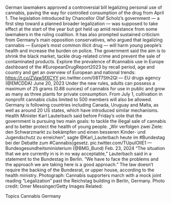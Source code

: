 German lawmakers approved a controversial bill legalizing personal use of cannabis, paving the way for controlled consumption of the drug from April 1.
The legislation introduced by Chancellor Olaf Scholz’s government — a first step toward a planned broader legalization — was supposed to take effect at the start of the year but got held up amid resistance from some lawmakers in the ruling coalition.
It has also prompted sustained criticism from Germany’s main opposition conservatives, who argued that legalizing cannabis — Europe’s most common illicit drug — will harm young people’s health and increase the burden on police. The government said the aim is to shrink the black market, tackle drug-related crime and prevent the sale of contaminated products.
Explore the prevalence of #cannabis use in Europe dashboard of the #EuropeanDrugReport2023 by recall period, age and country and get an overview of European and national trends: https://t.co/ZVaw5fXCYY pic.twitter.com/08T7Sth2Ql
— EU drugs agency (@EMCDDA) June 20, 2023
Under the new rules, adults can possess a maximum of 25 grams (0.88 ounces) of cannabis for use in public and grow as many as three plants for private consumption. From July 1, cultivation in nonprofit cannabis clubs limited to 500 members will also be allowed.
Germany is following countries including Canada, Uruguay and Malta, as well as around 20 US states, which have introduced similar mechanisms.
Health Minister Karl Lauterbach said before Friday’s vote that the government is pursuing two main goals: to tackle the illegal sale of cannabis and to better protect the health of young people.
„Wir verfolgen zwei Ziele: den Schwarzmarkt zu bekämpfen und einen besseren Kinder- und Jugendschutz zu erreichen”, sagte @Karl_Lauterbach heute im #Bundestag bei der Debatte zum #Cannabis|gesetz. pic.twitter.com/TUpuIOlIE1
— Bundesgesundheitsministerium (@BMG_Bund) Feb. 23, 2024
“The situation that we are currently in is in no way acceptable,” Lauterbach said in a statement to the Bundestag in Berlin. “We have to face the problems and the approach we are taking here is a good approach.”
The law doesn’t require the backing of the Bundesrat, or upper house, according to the health ministry.
Photograph: Cannabis supporters march with a mock joint reading “Legalization” past the Reichstag building in Berlin, Germany. Photo credit: Omer Messinger/Getty Images
Related:

Topics
Cannabis
Germany
